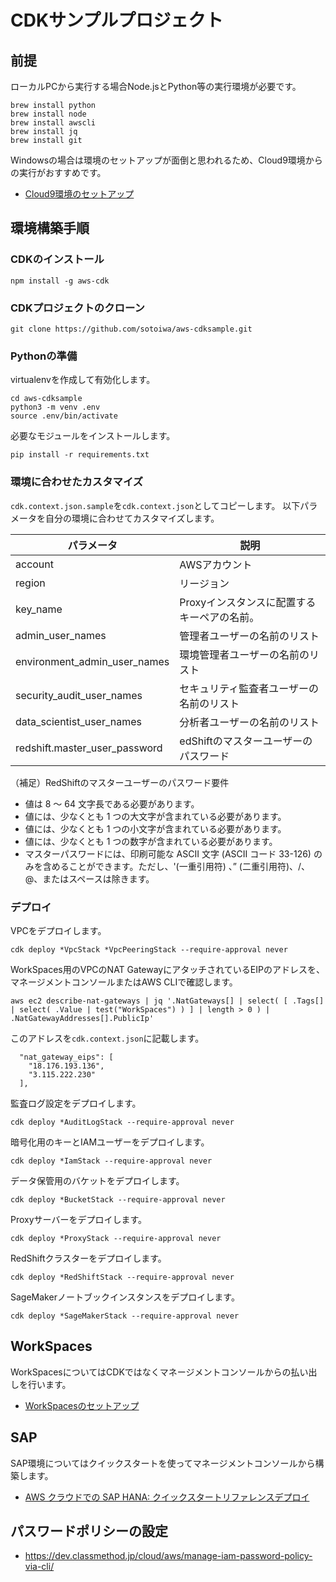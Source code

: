# CDKサンプルプロジェクト

## 前提

ローカルPCから実行する場合Node.jsとPython等の実行環境が必要です。

```
brew install python
brew install node
brew install awscli
brew install jq
brew install git
```

Windowsの場合は環境のセットアップが面倒と思われるため、Cloud9環境からの実行がおすすめです。

- [Cloud9環境のセットアップ](cloud9.md)

## 環境構築手順

### CDKのインストール

```
npm install -g aws-cdk
```

### CDKプロジェクトのクローン

```
git clone https://github.com/sotoiwa/aws-cdksample.git
```

### Pythonの準備

virtualenvを作成して有効化します。

```
cd aws-cdksample
python3 -m venv .env
source .env/bin/activate
```

必要なモジュールをインストールします。

```
pip install -r requirements.txt
```

### 環境に合わせたカスタマイズ

`cdk.context.json.sample`を`cdk.context.json`としてコピーします。
以下パラメータを自分の環境に合わせてカスタマイズします。

|パラメータ|説明|
|---|---|
|account|AWSアカウント|
|region|リージョン|
|key_name|Proxyインスタンスに配置するキーペアの名前。|
|admin_user_names|管理者ユーザーの名前のリスト|
|environment_admin_user_names|環境管理者ユーザーの名前のリスト|
|security_audit_user_names|セキュリティ監査者ユーザーの名前のリスト|
|data_scientist_user_names|分析者ユーザーの名前のリスト|
|redshift.master_user_password|edShiftのマスターユーザーのパスワード|

（補足）RedShiftのマスターユーザーのパスワード要件

- 値は 8 ～ 64 文字長である必要があります。
- 値には、少なくとも 1 つの大文字が含まれている必要があります。
- 値には、少なくとも 1 つの小文字が含まれている必要があります。
- 値には、少なくとも 1 つの数字が含まれている必要があります。
- マスターパスワードには、印刷可能な ASCII 文字 (ASCII コード 33-126) のみを含めることができます。ただし、'(一重引用符) 、” (二重引用符)、/、@、またはスペースは除きます。

### デプロイ

VPCをデプロイします。

```
cdk deploy *VpcStack *VpcPeeringStack --require-approval never
```

WorkSpaces用のVPCのNAT GatewayにアタッチされているEIPのアドレスを、マネージメントコンソールまたはAWS CLIで確認します。

```
aws ec2 describe-nat-gateways | jq '.NatGateways[] | select( [ .Tags[] | select( .Value | test("WorkSpaces") ) ] | length > 0 ) | .NatGatewayAddresses[].PublicIp'
```

このアドレスを`cdk.context.json`に記載します。

```
  "nat_gateway_eips": [
    "18.176.193.136", 
    "3.115.222.230"
  ],
```

監査ログ設定をデプロイします。

```
cdk deploy *AuditLogStack --require-approval never
```

暗号化用のキーとIAMユーザーをデプロイします。

```
cdk deploy *IamStack --require-approval never
```

データ保管用のバケットをデプロイします。

```
cdk deploy *BucketStack --require-approval never
```

Proxyサーバーをデプロイします。

```
cdk deploy *ProxyStack --require-approval never
```

RedShiftクラスターをデプロイします。

```
cdk deploy *RedShiftStack --require-approval never
```

SageMakerノートブックインスタンスをデプロイします。

```
cdk deploy *SageMakerStack --require-approval never
```

## WorkSpaces

WorkSpacesについてはCDKではなくマネージメントコンソールからの払い出しを行います。

- [WorkSpacesのセットアップ](workspaces.md)

## SAP

SAP環境についてはクイックスタートを使ってマネージメントコンソールから構築します。

- [AWS クラウドでの SAP HANA: クイックスタートリファレンスデプロイ](https://docs.aws.amazon.com/ja_jp/quickstart/latest/sap-hana/welcome.html)

## パスワードポリシーの設定

- https://dev.classmethod.jp/cloud/aws/manage-iam-password-policy-via-cli/
